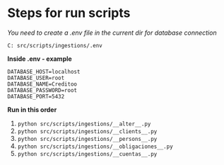 # Steps for run scripts 

*You need to create a .env file in the current dir for database connection*
```
C: src/scripts/ingestions/.env
```
**Inside .env - example**
```
DATABASE_HOST=localhost
DATABASE_USER=root
DATABASE_NAME=Creditoo
DATABASE_PASSWORD=root
DATABASE_PORT=5432
```



**Run in this order**
1. `python src/scripts/ingestions/__alter__.py`
2. `python src/scripts/ingestions/__clients__.py`
3. `python src/scripts/ingestions/__persons__.py`
4. `python src/scripts/ingestions/__obligaciones__.py`
5. `python src/scripts/ingestions/__cuentas__.py`
